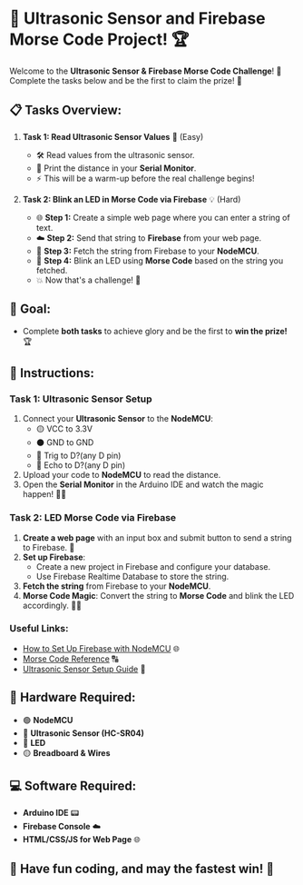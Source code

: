 # 🚀 Ultrasonic Sensor and Firebase Morse Code Project! 🏆

Welcome to the **Ultrasonic Sensor & Firebase Morse Code Challenge**! 🎉 Complete the tasks below and be the first to claim the prize! 🥇

## 📋 Tasks Overview:

1. **Task 1: Read Ultrasonic Sensor Values** 📏 (Easy)
   - 🛠 Read values from the ultrasonic sensor.
   - 👀 Print the distance in your **Serial Monitor**.
   - ⚡ This will be a warm-up before the real challenge begins!

2. **Task 2: Blink an LED in Morse Code via Firebase** 💡 (Hard)
   - 🌐 **Step 1:** Create a simple web page where you can enter a string of text.
   - ☁️ **Step 2:** Send that string to **Firebase** from your web page.
   - 🔄 **Step 3:** Fetch the string from Firebase to your **NodeMCU**.
   - 🔦 **Step 4:** Blink an LED using **Morse Code** based on the string you fetched.
   - 💥 Now that's a challenge! 🚀

## 🎯 Goal:

- Complete **both tasks** to achieve glory and be the first to **win the prize!** 🏆

## 🚧 Instructions:

### Task 1: Ultrasonic Sensor Setup

1. Connect your **Ultrasonic Sensor** to the **NodeMCU**:
   - 🟡 VCC to 3.3V
   - ⚫ GND to GND
   - 🔵 Trig to D?(any D pin)
   - 🔴 Echo to D?(any D pin)
2. Upload your code to **NodeMCU** to read the distance.
3. Open the **Serial Monitor** in the Arduino IDE and watch the magic happen! 🎩✨

### Task 2: LED Morse Code via Firebase

1. **Create a web page** with an input box and submit button to send a string to Firebase. 🎨
2. **Set up Firebase**:
   - Create a new project in Firebase and configure your database.
   - Use Firebase Realtime Database to store the string.
3. **Fetch the string** from Firebase to your **NodeMCU**.
4. **Morse Code Magic**: Convert the string to **Morse Code** and blink the LED accordingly. 🔦📶

### Useful Links:

- [How to Set Up Firebase with NodeMCU](https://firebase.google.com/docs/web/setup) 🌐
- [Morse Code Reference](https://morsecode.world/international/morse.html) 🔠
- [Ultrasonic Sensor Setup Guide](https://randomnerdtutorials.com/complete-guide-for-ultrasonic-sensor-hc-sr04/) 📏

## 🔧 Hardware Required:

- 🟢 **NodeMCU**
- 🔵 **Ultrasonic Sensor (HC-SR04)**
- 🔴 **LED**
- 🟡 **Breadboard & Wires**

## 💻 Software Required:

- **Arduino IDE** 📟
- **Firebase Console** ☁️
- **HTML/CSS/JS for Web Page** 🌐

## 🎉 Have fun coding, and may the fastest win! 🏁
